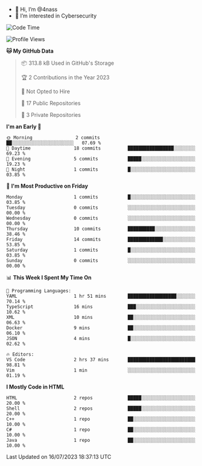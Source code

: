 - 👋 Hi, I’m @4nass
- 👀 I’m interested in Cybersecurity

<!--START_SECTION:waka-->
![Code Time](http://img.shields.io/badge/Code%20Time-564%20hrs%2033%20mins-blue)

![Profile Views](http://img.shields.io/badge/Profile%20Views-0-blue)

**🐱 My GitHub Data** 

> 📦 313.8 kB Used in GitHub's Storage 
 > 
> 🏆 2 Contributions in the Year 2023
 > 
> 🚫 Not Opted to Hire
 > 
> 📜 17 Public Repositories 
 > 
> 🔑 3 Private Repositories 
 > 
**I'm an Early 🐤** 

```text
🌞 Morning                2 commits           ██░░░░░░░░░░░░░░░░░░░░░░░   07.69 % 
🌆 Daytime                18 commits          █████████████████░░░░░░░░   69.23 % 
🌃 Evening                5 commits           █████░░░░░░░░░░░░░░░░░░░░   19.23 % 
🌙 Night                  1 commits           █░░░░░░░░░░░░░░░░░░░░░░░░   03.85 % 
```
📅 **I'm Most Productive on Friday** 

```text
Monday                   1 commits           █░░░░░░░░░░░░░░░░░░░░░░░░   03.85 % 
Tuesday                  0 commits           ░░░░░░░░░░░░░░░░░░░░░░░░░   00.00 % 
Wednesday                0 commits           ░░░░░░░░░░░░░░░░░░░░░░░░░   00.00 % 
Thursday                 10 commits          ██████████░░░░░░░░░░░░░░░   38.46 % 
Friday                   14 commits          █████████████░░░░░░░░░░░░   53.85 % 
Saturday                 1 commits           █░░░░░░░░░░░░░░░░░░░░░░░░   03.85 % 
Sunday                   0 commits           ░░░░░░░░░░░░░░░░░░░░░░░░░   00.00 % 
```


📊 **This Week I Spent My Time On** 

```text
💬 Programming Languages: 
YAML                     1 hr 51 mins        ██████████████████░░░░░░░   70.14 % 
TypeScript               16 mins             ███░░░░░░░░░░░░░░░░░░░░░░   10.62 % 
XML                      10 mins             ██░░░░░░░░░░░░░░░░░░░░░░░   06.63 % 
Docker                   9 mins              ██░░░░░░░░░░░░░░░░░░░░░░░   06.10 % 
JSON                     4 mins              █░░░░░░░░░░░░░░░░░░░░░░░░   02.62 % 

🔥 Editors: 
VS Code                  2 hrs 37 mins       █████████████████████████   98.81 % 
Vim                      1 min               ░░░░░░░░░░░░░░░░░░░░░░░░░   01.19 % 
```

**I Mostly Code in HTML** 

```text
HTML                     2 repos             █████░░░░░░░░░░░░░░░░░░░░   20.00 % 
Shell                    2 repos             █████░░░░░░░░░░░░░░░░░░░░   20.00 % 
C++                      1 repo              ██░░░░░░░░░░░░░░░░░░░░░░░   10.00 % 
C#                       1 repo              ██░░░░░░░░░░░░░░░░░░░░░░░   10.00 % 
Java                     1 repo              ██░░░░░░░░░░░░░░░░░░░░░░░   10.00 % 
```




 Last Updated on 16/07/2023 18:37:13 UTC
<!--END_SECTION:waka-->

<!---
4nass/4nass is a ✨ special ✨ repository because its `README.md` (this file) appears on your GitHub profile.
You can click the Preview link to take a look at your changes.
--->
